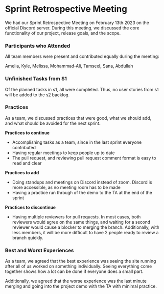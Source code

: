 # Sprint Retrospective Meeting

We had our Sprint Retrospective Meeting on February 13th 2023 on the official Discord server. During this meeting, we discussed the core functionality of our project, release goals, and the scope. 

### Participants who Attended

All team members were present and contributed equally during the meeting:

Amelia, Kyle, Melissa, Mohammad-Ali, Tamseel, Sana, Abdullah

### Unfinished Tasks from S1

Of the planned tasks in s1, all were completed. Thus, no user stories from s1 will be added to the s2 backlog.

### Practices

As a team, we discussed practices that were good, what we should add, and what should be avoided for the next sprint.

**Practices to continue**

- Accomplishing tasks as a team, since in the last sprint everyone contributed
- Having regular meetings to keep people up to date
- The pull request, and reviewing pull request comment format is easy to read and clear

**Practices to add** 

- Doing standups and meetings on Discord instead of zoom. Discord is more accessible, as no meeting room has to be made
- Having a practice run through of the demo to the TA at the end of the sprint

**Practices to discontinue**

- Having multiple reviewers for pull requests. In most cases, both reviewers would agree on the same things, and waiting for a second reviewer would cause a blocker to merging the branch. Additionally, with less members, it will be more difficult to have 2 people ready to review a branch quickly.

### Best and Worst Experiences

As a team, we agreed that the best experience was seeing the site running after all of us worked on something individually. Seeing everything come together shows how a lot can be done if everyone does a small part.

Additionally, we agreed that the worse experience was the last minute merging and going into the project demo with the TA with minimal practice.